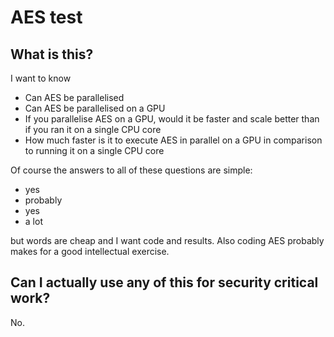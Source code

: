 # AES test

## What is this?
I want to know

- Can AES be parallelised
- Can AES be parallelised on a GPU
- If you parallelise AES on a GPU, would it be faster and scale better than if you ran it on a single CPU core
- How much faster is it to execute AES in parallel on a GPU in comparison to running it on a single CPU core

Of course the answers to all of these questions are simple:
- yes
- probably
- yes
- a lot

but words are cheap and I want code and results. Also coding AES probably makes for a good intellectual exercise.

## Can I actually use any of this for security critical work?
No. 

